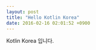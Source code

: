 ```yaml
---
layout: post
title: "Hello Kotlin Korea"
date: 2016-02-16 02:01:52 +0900
---
```


Kotlin Korea 입니다.
